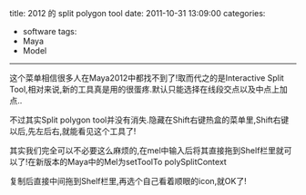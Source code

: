 title: 2012 的 split polygon tool
date: 2011-10-31 13:09:00
categories:
- software
tags:
- Maya
- Model
---
这个菜单相信很多人在Maya2012中都找不到了!取而代之的是Interactive Split Tool,相对来说,新的工具真是用的很蛋疼.默认只能选择在线段交点以及中点上加点..

不过其实Split polygon tool并没有消失.隐藏在Shift右键热盒的菜单里,Shift右键以后,先左后右,就能看见这个工具了!

其实我们完全可以不必要这么麻烦的,在mel中输入后将其直接拖到Shelf栏里就可以了!在新版本的Maya中的Mel为setToolTo polySplitContext

复制后直接中间拖到Shelf栏里,再选个自己看着顺眼的icon,就OK了!